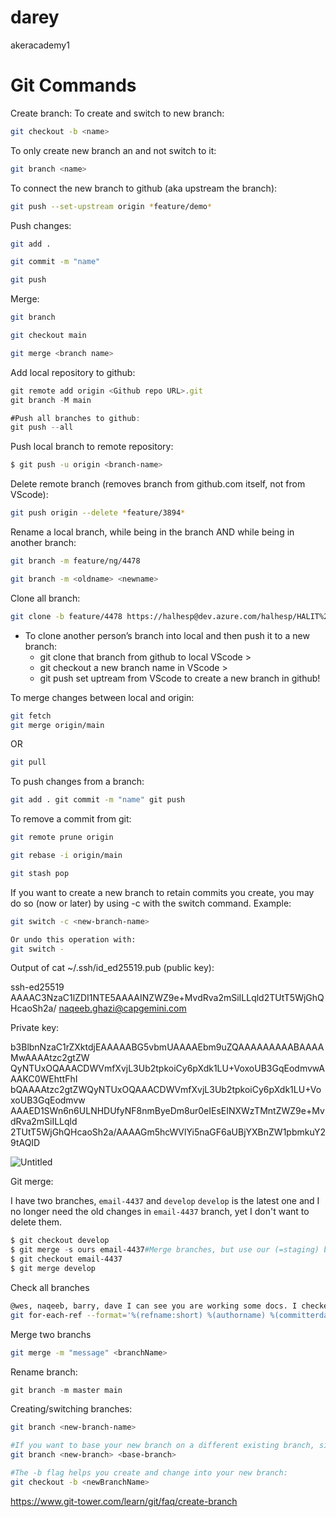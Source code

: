 # darey
akeracademy1

# Git Commands

Create branch: To create and switch to new branch: 

```bash
git checkout -b <name> 
```

To only create new branch an and not switch to it: 

```bash
git branch <name>
```

To connect the new branch to github (aka upstream the branch):

```bash
git push --set-upstream origin *feature/demo*
```

Push changes: 

```bash
git add . 
```

```bash
git commit -m "name" 
```

```bash
git push
```

Merge: 

```bash
git branch 
```

```bash
git checkout main 
```

```bash
git merge <branch name>
```

Add local repository to github:

```jsx
git remote add origin <Github repo URL>.git
git branch -M main

#Push all branches to github:
git push --all 
```

Push local branch to remote repository:

```bash
$ git push -u origin <branch-name>
```

Delete remote branch (removes branch from github.com itself, not from VScode):

```bash
git push origin --delete *feature/3894*
```

Rename a local branch, while being in the branch AND while being in another branch:

```bash
git branch -m feature/ng/4478

git branch -m <oldname> <newname>
```

Clone all branch:

```bash
git clone -b feature/4478 https://halhesp@dev.azure.com/halhesp/HALIT%20-%20Azure%20Enterprise%20Scale%20Platform/_git/hal-es-firewall
```

- To clone another person’s branch into local and then push it to a new branch:
    - git clone that branch from github to local VScode >
    - git checkout a new branch name in VScode >
    - git push set uptream from VScode to create a new branch in github!

To merge changes between local and origin:

```bash
git fetch 
git merge origin/main
```

OR

```bash
git pull
```

To push changes from a branch:

```bash
git add . git commit -m "name" git push
```

To remove a commit from git:

```bash
git remote prune origin
```

```bash
git rebase -i origin/main
```

```bash
git stash pop
```

If you want to create a new branch to retain commits you create, you may
do so (now or later) by using -c with the switch command. Example:

```bash
git switch -c <new-branch-name>

Or undo this operation with:
git switch -
```

Output of cat ~/.ssh/id_ed25519.pub (public key):  

ssh-ed25519 AAAAC3NzaC1lZDI1NTE5AAAAINZWZ9e+MvdRva2mSiILLqld2TUtT5WjGhQHcaoSh2a/ [naqeeb.ghazi@capgemini.com](mailto:naqeeb.ghazi@capgemini.com)

Private key: 

b3BlbnNzaC1rZXktdjEAAAAABG5vbmUAAAAEbm9uZQAAAAAAAAABAAAAMwAAAAtzc2gtZW QyNTUxOQAAACDWVmfXvjL3Ub2tpkoiCy6pXdk1LU+VoxoUB3GqEodmvwAAAKC0WEhttFhI bQAAAAtzc2gtZWQyNTUxOQAAACDWVmfXvjL3Ub2tpkoiCy6pXdk1LU+VoxoUB3GqEodmvw AAAED1SWn6n6ULNHDUfyNF8nmByeDm8ur0eIEsEINXWzTMntZWZ9e+MvdRva2mSiILLqld 2TUtT5WjGhQHcaoSh2a/AAAAGm5hcWVlYi5naGF6aUBjYXBnZW1pbmkuY29tAQID

![Untitled](https://s3-us-west-2.amazonaws.com/secure.notion-static.com/6f6db497-84a8-4ca3-a170-41193def6335/Untitled.png)

Git merge:

I have two branches, `email-4437` and `develop`
`develop` is the latest one and I no longer need the old changes in `email-4437` branch, yet I don't want to delete them.

```powershell
$ git checkout develop
$ git merge -s ours email-4437#Merge branches, but use our (=staging) branch head
$ git checkout email-4437
$ git merge develop 
```

Check all branches 

```bash
@wes, naqeeb, barry, dave I can see you are working some docs. I checked with:
git for-each-ref --format='%(refname:short) %(authorname) %(committerdate:relative) %(subject)' refs/remotes/
```

Merge two branchs

```bash
git merge -m "message" <branchName>
```

Rename branch:

```jsx
git branch -m master main
```

Creating/switching branches:

```bash
git branch <new-branch-name>

#If you want to base your new branch on a different existing branch, simply add that branch's name as a starting point:
git branch <new-branch> <base-branch>

#The -b flag helps you create and change into your new branch:
git checkout -b <newBranchName>

```

https://www.git-tower.com/learn/git/faq/create-branch
